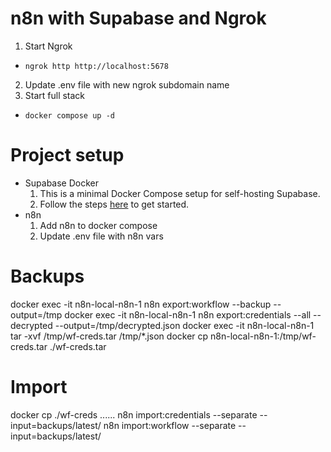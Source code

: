 # n8n with Supabase and Ngrok

1. Start Ngrok
  - `ngrok http http://localhost:5678`
2. Update .env file with new ngrok subdomain name
3. Start full stack
  - `docker compose up -d`

# Project setup

- Supabase Docker
  1. This is a minimal Docker Compose setup for self-hosting Supabase.
  2. Follow the steps [here](https://supabase.com/docs/guides/hosting/docker) to get started.
- n8n
  1. Add n8n to docker compose
  2. Update .env file with n8n vars

# Backups
docker exec -it n8n-local-n8n-1 n8n export:workflow --backup --output=/tmp
docker exec -it n8n-local-n8n-1 n8n export:credentials --all --decrypted --output=/tmp/decrypted.json
docker exec -it n8n-local-n8n-1 tar -xvf /tmp/wf-creds.tar /tmp/*.json
docker cp n8n-local-n8n-1:/tmp/wf-creds.tar ./wf-creds.tar

# Import
docker cp ./wf-creds ......
n8n import:credentials --separate --input=backups/latest/
n8n import:workflow --separate --input=backups/latest/

